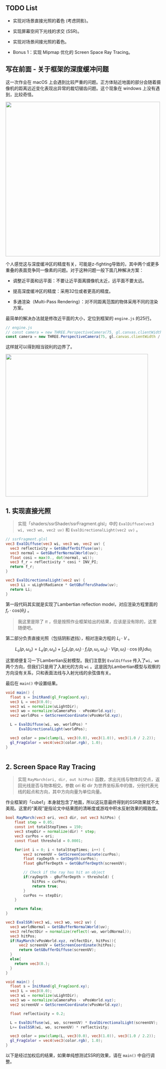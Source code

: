 ## TODO List

- 实现对场景直接光照的着色 (考虑阴影)。

- 实现屏幕空间下光线的求交 (SSR)。

- 实现对场景间接光照的着色。

- Bonus 1：实现 Mipmap 优化的 Screen Space Ray Tracing。

## 写在前面 - 关于框架的深度缓冲问题

这一次作业在 macOS 上会遇到比较严重的问题。正方体贴近地面的部分会随着摄像机的距离远近变化表现出异常的裁切锯齿问题。这个现象在 windows 上没有遇到，比较奇怪。

<img title="" src="https://regz-1258735137.cos.ap-guangzhou.myqcloud.com/PicGo_dir/202311141324851.png" alt="" width="501" data-align="center">

个人感觉这与深度缓冲区的精度有关，可能是z-fighting导致的，其中两个或更多重叠的表面竞争同一像素的问题。对于这种问题一般下面几种解决方案：

- 调整近平面和远平面：不要让近平面离摄像机太近，远平面不要太远。

- 提高深度缓冲区的精度：采用32位或者更高的精度。

- 多通渲染（Multi-Pass Rendering）：对不同距离范围的物体采用不同的渲染方案。

最简单的解决办法就是修改近平面的大小，定位到框架的 `engine.js` 的25行。

```js
// engine.js
// const camera = new THREE.PerspectiveCamera(75, gl.canvas.clientWidth / gl.canvas.clientHeight, 1, 1e5);
const camera = new THREE.PerspectiveCamera(75, gl.canvas.clientWidth / gl.canvas.clientHeight, 5e-2, 1e2);![loading-ag-6753]()
```

这样就可以得到相当锐利的边界了。

<img title="" src="https://regz-1258735137.cos.ap-guangzhou.myqcloud.com/PicGo_dir/202311141528946.png" alt="" width="462" data-align="center">

## 1. 实现直接光照

> 实现「shaders/ssrShader/ssrFragment.glsl」中的 `EvalDiffuse(vec3 wi, vec3 wo, vec2 uv)` 和 `EvalDirectionalLight(vec2 uv)` 。

```glsl
// ssrFragment.glsl
vec3 EvalDiffuse(vec3 wi, vec3 wo, vec2 uv) {
  vec3 reflectivity = GetGBufferDiffuse(uv);
  vec3 normal = GetGBufferNormalWorld(uv);
  float cosi = max(0., dot(normal, wi));
  vec3 f_r = reflectivity * cosi * INV_PI;
  return f_r;
}

vec3 EvalDirectionalLight(vec2 uv) {
  vec3 Li = uLightRadiance * GetGBufferuShadow(uv);
  return Li;
}
```

第一段代码其实就是实现了Lambertian reflection model，对应渲染方程里面的 $f_r \cdot \text{cos}(\theta_i)$ 。

> 我这里是除了 $\pi$ ，但是按照作业框架给出的结果，应该是没有除的，这里随便吧。

第二部分负责直接光照（包括阴影遮挡），相对渲染方程的 $L_i \cdot V$ 。

$$
L_o\left(p, \omega_o\right)=L_e\left(p, \omega_o\right)+\int_{\Omega} L_i\left(p, \omega_i\right) \cdot f_r\left(p, \omega_i, \omega_o\right) \cdot V\left(p, \omega_i\right) \cdot \cos \left(\theta_i\right) d \omega_i
$$

这里顺便复习一下Lambertian反射模型。我们注意到 `EvalDiffuse` 传入了`wi, wo` 两个方向，但我们只是用了入射光的方向 `wi` 。这是因为Lambertian模型与观察的方向没有关系，只和表面法线与入射光线的余弦值有关。

最后在 `main()` 中设置结果。

```glsl
void main() {
  float s = InitRand(gl_FragCoord.xy);
  vec3 L = vec3(0.0);
  vec3 wi = normalize(uLightDir);
  vec3 wo = normalize(uCameraPos - vPosWorld.xyz);
  vec2 worldPos = GetScreenCoordinate(vPosWorld.xyz);

  L = EvalDiffuse(wi, wo, worldPos) * 
      EvalDirectionalLight(worldPos);

  vec3 color = pow(clamp(L, vec3(0.0), vec3(1.0)), vec3(1.0 / 2.2));
  gl_FragColor = vec4(vec3(color.rgb), 1.0);
}
```

<img title="" src="https://regz-1258735137.cos.ap-guangzhou.myqcloud.com/PicGo_dir/202311161758763.png" alt="" data-align="center">

## 2. Screen Space Ray Tracing

> 实现 `RayMarch(ori, dir, out hitPos)` 函数，求出光线与物体的交点，返回光线是否与物体相交。参数 ori 和 dir 为世界坐标系中的值，分别代表光线的起点和方向，其中方向向量为单位向量。

作业框架的「cube1」本身就包含了地面，所以这玩意最终得到的SSR效果就不太美观。这里的“美观”是指论文中结果图的清晰度或游戏中积水反射效果的精致度。



```glsl
bool RayMarch(vec3 ori, vec3 dir, out vec3 hitPos) {
    float step = 0.05;
    const int totalStepTimes = 150; 
    vec3 stepDir = normalize(dir) * step;
    vec3 curPos = ori;
    const float threshold = 0.0001;

    for(int i = 0; i < totalStepTimes; i++) {
        vec2 screenUV = GetScreenCoordinate(curPos);
        float rayDepth = GetDepth(curPos);
        float gBufferDepth = GetGBufferDepth(screenUV);

        // Check if the ray has hit an object
        if(rayDepth - gBufferDepth > threshold) {
            hitPos = curPos;
            return true;
        }
        curPos += stepDir;
    }

    return false;
}
```



```glsl
vec3 EvalSSR(vec3 wi, vec3 wo, vec2 uv) {
  vec3 worldNormal = GetGBufferNormalWorld(uv);
  vec3 relfectDir = normalize(reflect(-wo, worldNormal));
  vec3 hitPos;
  if(RayMarch(vPosWorld.xyz, relfectDir, hitPos)){
      vec2 screenUV = GetScreenCoordinate(hitPos);
      return GetGBufferDiffuse(screenUV);
  }
  else{
    return vec3(0.); 
  }
}
```



```glsl
void main() {
  float s = InitRand(gl_FragCoord.xy);
  vec3 L = vec3(0.0);
  vec3 wi = normalize(uLightDir);
  vec3 wo = normalize(uCameraPos - vPosWorld.xyz);
  vec2 screenUV = GetScreenCoordinate(vPosWorld.xyz);

  float reflectivity = 0.2;

  L = EvalDiffuse(wi, wo, screenUV) * EvalDirectionalLight(screenUV);
  L+= EvalSSR(wi, wo, screenUV) * reflectivity;

  vec3 color = pow(clamp(L, vec3(0.0), vec3(1.0)), vec3(1.0 / 2.2));
  gl_FragColor = vec4(vec3(color.rgb), 1.0);
}
```

以下是经过加权后的结果，如果单纯想测试SSR的效果，请在 `main()` 中自行调整。

<img title="" src="https://regz-1258735137.cos.ap-guangzhou.myqcloud.com/PicGo_dir/202311161910641.png" alt="" data-align="center">

